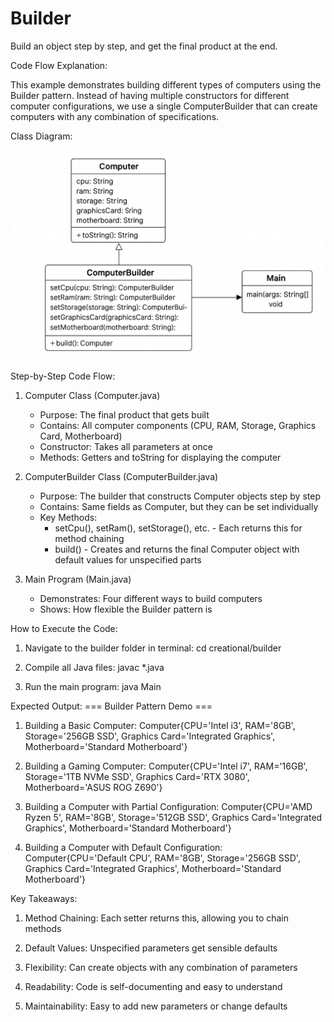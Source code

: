 # Builder



Build an object step by step, and get the final product at the end.

Code Flow Explanation:

This example demonstrates building different types of computers using the Builder pattern. Instead of having multiple constructors for different computer configurations, we use a single ComputerBuilder that can create computers with any combination of specifications.

Class Diagram:
<p align="center">
  <img src="class_diagram_Builder.png" alt="UML Class Diagram " width="700"/>
</p>


Step-by-Step Code Flow:

1. Computer Class (Computer.java)
   - Purpose: The final product that gets built
   - Contains: All computer components (CPU, RAM, Storage, Graphics Card, Motherboard)
   - Constructor: Takes all parameters at once
   - Methods: Getters and toString for displaying the computer

2. ComputerBuilder Class (ComputerBuilder.java)
   - Purpose: The builder that constructs Computer objects step by step
   - Contains: Same fields as Computer, but they can be set individually
   - Key Methods:
     - setCpu(), setRam(), setStorage(), etc. - Each returns this for method chaining
     - build() - Creates and returns the final Computer object with default values for unspecified parts

3. Main Program (Main.java)
   - Demonstrates: Four different ways to build computers
   - Shows: How flexible the Builder pattern is



How to Execute the Code:
1. Navigate to the builder folder in terminal:
   cd creational/builder

2. Compile all Java files:
   javac *.java

3. Run the main program:
   java Main

Expected Output:
=== Builder Pattern Demo ===

1. Building a Basic Computer:
Computer{CPU='Intel i3', RAM='8GB', Storage='256GB SSD', Graphics Card='Integrated Graphics', Motherboard='Standard Motherboard'}

2. Building a Gaming Computer:
Computer{CPU='Intel i7', RAM='16GB', Storage='1TB NVMe SSD', Graphics Card='RTX 3080', Motherboard='ASUS ROG Z690'}

3. Building a Computer with Partial Configuration:
Computer{CPU='AMD Ryzen 5', RAM='8GB', Storage='512GB SSD', Graphics Card='Integrated Graphics', Motherboard='Standard Motherboard'}

4. Building a Computer with Default Configuration:
Computer{CPU='Default CPU', RAM='8GB', Storage='256GB SSD', Graphics Card='Integrated Graphics', Motherboard='Standard Motherboard'}

Key Takeaways:
1. Method Chaining: Each setter returns this, allowing you to chain methods
2. Default Values: Unspecified parameters get sensible defaults
3. Flexibility: Can create objects with any combination of parameters
4. Readability: Code is self-documenting and easy to understand

5. Maintainability: Easy to add new parameters or change defaults

